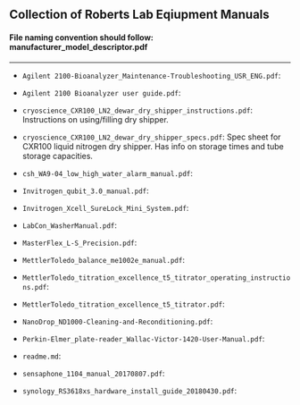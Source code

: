 ## Collection of Roberts Lab Eqiupment Manuals

#### File naming convention should follow: manufacturer_model_descriptor.pdf

---


- `Agilent 2100-Bioanalyzer_Maintenance-Troubleshooting_USR_ENG.pdf`:

- `Agilent 2100 Bioanalyzer user guide.pdf`:

- `cryoscience_CXR100_LN2_dewar_dry_shipper_instructions.pdf`: Instructions on using/filling dry shipper.

- `cryoscience_CXR100_LN2_dewar_dry_shipper_specs.pdf`: Spec sheet for CXR100 liquid nitrogen dry shipper. Has info on storage times and tube storage capacities.

- `csh_WA9-04_low_high_water_alarm_manual.pdf`:

- `Invitrogen_qubit_3.0_manual.pdf`:

- `Invitrogen_Xcell_SureLock_Mini_System.pdf`:

- `LabCon_WasherManual.pdf`:

- `MasterFlex_L-S_Precision.pdf`:

- `MettlerToledo_balance_me1002e_manual.pdf`:

- `MettlerToledo_titration_excellence_t5_titrator_operating_instructions.pdf`:

- `MettlerToledo_titration_excellence_t5_titrator.pdf`:

- `NanoDrop_ND1000-Cleaning-and-Reconditioning.pdf`:

- `Perkin-Elmer_plate-reader_Wallac-Victor-1420-User-Manual.pdf`:

- `readme.md`:

- `sensaphone_1104_manual_20170807.pdf`:

- `synology_RS3618xs_hardware_install_guide_20180430.pdf`:
